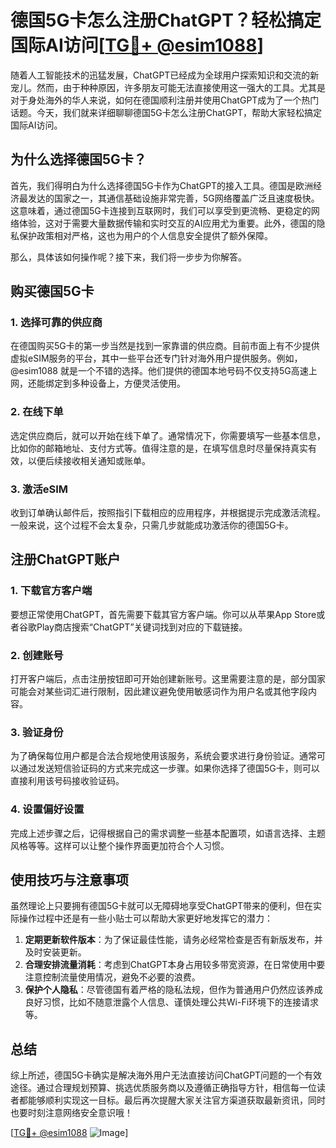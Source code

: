 # 德国5G卡怎么注册ChatGPT？轻松搞定国际AI访问[[TG💪+ @esim1088](https://t.me/s/esim1088)]

随着人工智能技术的迅猛发展，ChatGPT已经成为全球用户探索知识和交流的新宠儿。然而，由于种种原因，许多朋友可能无法直接使用这一强大的工具。尤其是对于身处海外的华人来说，如何在德国顺利注册并使用ChatGPT成为了一个热门话题。今天，我们就来详细聊聊德国5G卡怎么注册ChatGPT，帮助大家轻松搞定国际AI访问。

## 为什么选择德国5G卡？

首先，我们得明白为什么选择德国5G卡作为ChatGPT的接入工具。德国是欧洲经济最发达的国家之一，其通信基础设施非常完善，5G网络覆盖广泛且速度极快。这意味着，通过德国5G卡连接到互联网时，我们可以享受到更流畅、更稳定的网络体验，这对于需要大量数据传输和实时交互的AI应用尤为重要。此外，德国的隐私保护政策相对严格，这也为用户的个人信息安全提供了额外保障。

那么，具体该如何操作呢？接下来，我们将一步步为你解答。

## 购买德国5G卡

### 1. 选择可靠的供应商

在德国购买5G卡的第一步当然是找到一家靠谱的供应商。目前市面上有不少提供虚拟eSIM服务的平台，其中一些平台还专门针对海外用户提供服务。例如，@esim1088 就是一个不错的选择。他们提供的德国本地号码不仅支持5G高速上网，还能绑定到多种设备上，方便灵活使用。

### 2. 在线下单

选定供应商后，就可以开始在线下单了。通常情况下，你需要填写一些基本信息，比如你的邮箱地址、支付方式等。值得注意的是，在填写信息时尽量保持真实有效，以便后续接收相关通知或账单。

### 3. 激活eSIM

收到订单确认邮件后，按照指引下载相应的应用程序，并根据提示完成激活流程。一般来说，这个过程不会太复杂，只需几步就能成功激活你的德国5G卡。

## 注册ChatGPT账户

### 1. 下载官方客户端

要想正常使用ChatGPT，首先需要下载其官方客户端。你可以从苹果App Store或者谷歌Play商店搜索“ChatGPT”关键词找到对应的下载链接。

### 2. 创建账号

打开客户端后，点击注册按钮即可开始创建新账号。这里需要注意的是，部分国家可能会对某些词汇进行限制，因此建议避免使用敏感词作为用户名或其他字段内容。

### 3. 验证身份

为了确保每位用户都是合法合规地使用该服务，系统会要求进行身份验证。通常可以通过发送短信验证码的方式来完成这一步骤。如果你选择了德国5G卡，则可以直接利用该号码接收验证码。

### 4. 设置偏好设置

完成上述步骤之后，记得根据自己的需求调整一些基本配置项，如语言选择、主题风格等等。这样可以让整个操作界面更加符合个人习惯。

## 使用技巧与注意事项

虽然理论上只要拥有德国5G卡就可以无障碍地享受ChatGPT带来的便利，但在实际操作过程中还是有一些小贴士可以帮助大家更好地发挥它的潜力：

1. **定期更新软件版本**：为了保证最佳性能，请务必经常检查是否有新版发布，并及时安装更新。
2. **合理安排流量消耗**：考虑到ChatGPT本身占用较多带宽资源，在日常使用中要注意控制流量使用情况，避免不必要的浪费。
3. **保护个人隐私**：尽管德国有着严格的隐私法规，但作为普通用户仍然应该养成良好习惯，比如不随意泄露个人信息、谨慎处理公共Wi-Fi环境下的连接请求等。

## 总结

综上所述，德国5G卡确实是解决海外用户无法直接访问ChatGPT问题的一个有效途径。通过合理规划预算、挑选优质服务商以及遵循正确指导方针，相信每一位读者都能够顺利实现这一目标。最后再次提醒大家关注官方渠道获取最新资讯，同时也要时刻注意网络安全意识哦！

[[TG💪+ @esim1088](https://t.me/s/esim1088) ![Image](https://i.postimg.cc/4NQfJmqS/Snipaste-2025-05-13-00-14-12.png)]